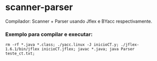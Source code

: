# scanner-parser
Compilador: Scanner + Parser usando Jflex e BYacc respectivamente.

### Exemplo para compilar e executar:
`rm -rf *.java *.class; ./yacc.linux -J inicioCT.y; ./jflex-1.6.1/bin/jflex inicioCT.jflex; javac *.java; java Parser teste_ct.txt;`
